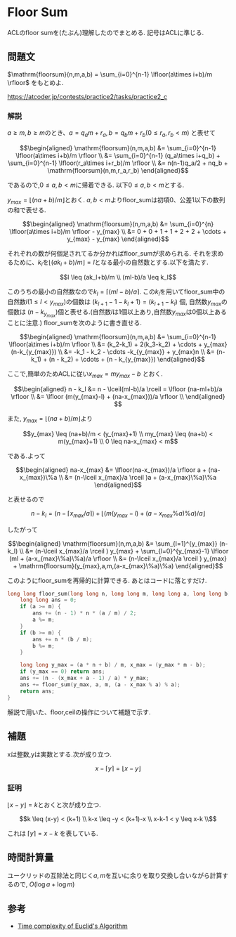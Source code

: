 # Floor Sum

ACLのfloor sumを(たぶん)理解したのでまとめる.
記号はACLに準じる.

## 問題文

$\mathrm{floorsum}(n,m,a,b) = \sum_{i=0}^{n-1} \lfloor(a\times i+b)/m \rfloor$ をもとめよ.

https://atcoder.jp/contests/practice2/tasks/practice2_c

### 解説

$a \geq m, b \geq m$のとき、$a = q_am + r_a, b = q_bm + r_b (0 \leq r_a, r_b < m)$
と表せて

```math
\begin{aligned}
\mathrm{floorsum}(n,m,a,b) &= \sum_{i=0}^{n-1} \lfloor(a\times i+b)/m \rfloor \\
&=  \sum_{i=0}^{n-1} (q_a\times i+q_b) + \sum_{i=0}^{n-1} \lfloor(r_a\times i+r_b)/m \rfloor \\
&= n(n-1)q_a/2 + nq_b + \mathrm{floorsum}(n,m,r_a,r_b)
\end{aligned}
```

であるので,$0 \leq a, b < m$に帰着できる.
以下$0 \leq a, b < m$とする.

$y_{max} = \lfloor (na+b)/m \rfloor$とおく.
$a, b < m$よりfloor_sumは初項0、公差1以下の数列の和で表せる.

```math
\begin{aligned}
\mathrm{floorsum}(n,m,a,b) &= \sum_{i=0}^{n} \lfloor(a\times i+b)/m \rfloor - y_{max} \\
&= 0 + 0 + 1 + 1 + 2 + 2 + \cdots  + y_{max} - y_{max}
\end{aligned}
```

それぞれの数が何個足されてるか分かればfloor_sumが求められる.
それを求めるために、$k_l$を$\lfloor (ak_l + b)/m \rfloor = l$となる最小の自然数とする.以下を満たす.

```math
l \leq (ak_l+b)/m \\
(ml-b)/a \leq k_l
```

このうちの最小の自然数なので$k_l = \lceil(ml-b)/a \rceil$.
この$k_l$を用いてfloor_sum中の自然数$l (1 \leq l < y_{max})$の個数は $(k_{l+1}-1 - k_l + 1) = (k_{l+1}-k_{l})$ 個, 自然数$y_{max}$の個数は $(n-k_{y_{max}})$個と表せる.(自然数$l$は1個以上あり,自然数$y_{max}$は0個以上あることに注意.)
floor_sumを次のように書き直せる.

```math
\begin{aligned}
\mathrm{floorsum}(n,m,a,b) &= \sum_{i=0}^{n-1} \lfloor(a\times i+b)/m \rfloor \\
&= (k_2-k_1) + 2(k_3-k_2) + \cdots + y_{max}(n-k_{y_{max}}) \\
&= -k_1 - k_2 - \cdots -k_{y_{max}} + y_{max}n \\
&= (n-k_1) + (n - k_2) + \cdots + (n - k_{y_{max}})
\end{aligned}
```

ここで,簡単のためACLに従い$x_{max} = my_{max}-b$ とおく.

```math
\begin{aligned}
n - k_l &= n - \lceil(ml-b)/a \rceil = \lfloor (na-ml+b)/a \rfloor \\
&= \lfloor (m(y_{max}-l) + (na-x_{max}))/a \rfloor \\
\end{aligned}

```

また, $y_{max} = \lfloor (na+b)/m \rfloor$より

```math
y_{max} \leq (na+b)/m < (y_{max}+1) \\
my_{max} \leq (na+b) < m(y_{max}+1) \\
0 \leq na-x_{max} < m
```

である.よって

```math
\begin{aligned}
na-x_{max} &= \lfloor(na-x_{max})/a \rfloor a + (na-x_{max})\%a \\
 &= (n-\lceil x_{max}/a \rceil )a + (a-x_{max}\%a)\%a
\end{aligned}
```

と表せるので

```math
n - k_l = (n-\lceil x_{max}/a \rceil ) + \lfloor (m(y_{max}-l) + (a-x_{max}\%a)\%a)/a \rfloor
```

したがって

```math
\begin{aligned}
\mathrm{floorsum}(n,m,a,b) &= \sum_{l=1}^{y_{max}} (n-k_l) \\
&= (n-\lceil x_{max}/a \rceil ) y_{max} + \sum_{l=0}^{y_{max}-1} \lfloor (ml + (a-x_{max}\%a)\%a)/a \rfloor \\
&= (n-\lceil x_{max}/a \rceil ) y_{max} + \mathrm{floorsum}(y_{max},a,m,(a-x_{max}\%a)\%a)
\end{aligned}
```

このようにfloor_sumを再帰的に計算できる.
あとはコードに落とすだけ.

```cpp
long long floor_sum(long long n, long long m, long long a, long long b) {
    long long ans = 0;
    if (a >= m) {
        ans += (n - 1) * n * (a / m) / 2;
        a %= m;
    }
    if (b >= m) {
        ans += n * (b / m);
        b %= m;
    }

    long long y_max = (a * n + b) / m, x_max = (y_max * m - b);
    if (y_max == 0) return ans;
    ans += (n - (x_max + a - 1) / a) * y_max;
    ans += floor_sum(y_max, a, m, (a - x_max % a) % a);
    return ans;
}
```

解説で用いた、floor,ceilの操作について補題で示す.

## 補題

xは整数,yは実数とする.次が成り立つ.

```math
x-\lceil y \rceil = \lfloor x - y \rfloor
```

### 証明

$\lfloor x - y \rfloor = k$とおくと次が成り立つ.

```math
k \leq (x-y) < (k+1) \\
k-x \leq -y < (k+1)-x \\
x-k-1 < y \leq x-k \\
```

これは $\lceil y \rceil = x - k$ を表している.

## 時間計算量

ユークリッドの互除法と同じく$a,m$を互いに余りを取り交換し合いながら計算するので, $O(\log a + \log m)$

## 参考

- [Time complexity of Euclid's Algorithm](https://stackoverflow.com/questions/3980416/time-complexity-of-euclids-algorithm)
